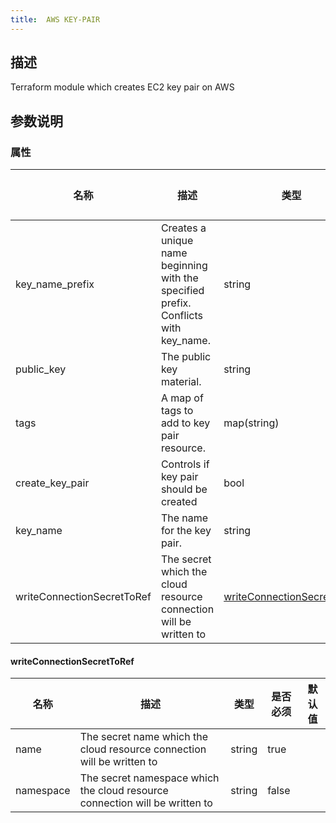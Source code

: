 ```yaml
---
title:  AWS KEY-PAIR
---
```


## 描述

Terraform module which creates EC2 key pair on AWS

## 参数说明


### 属性

 名称 | 描述 | 类型 | 是否必须 | 默认值 
 ------------ | ------------- | ------------- | ------------- | ------------- 
 key_name_prefix | Creates a unique name beginning with the specified prefix. Conflicts with key_name. | string | false |  
 public_key | The public key material. | string | false |  
 tags | A map of tags to add to key pair resource. | map(string) | false |  
 create_key_pair | Controls if key pair should be created | bool | false |  
 key_name | The name for the key pair. | string | false |  
 writeConnectionSecretToRef | The secret which the cloud resource connection will be written to | [writeConnectionSecretToRef](#writeConnectionSecretToRef) | false |  


#### writeConnectionSecretToRef

 名称 | 描述 | 类型 | 是否必须 | 默认值 
 ------------ | ------------- | ------------- | ------------- | ------------- 
 name | The secret name which the cloud resource connection will be written to | string | true |  
 namespace | The secret namespace which the cloud resource connection will be written to | string | false |  
